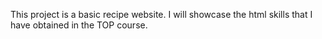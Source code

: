This project is a basic recipe website. I will showcase the html skills that I have obtained in the TOP course.
